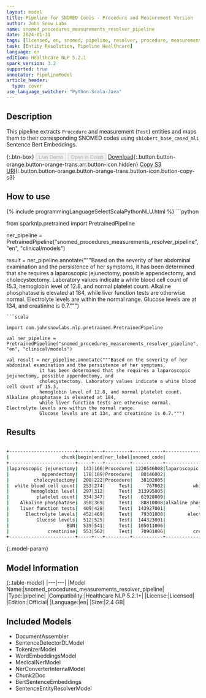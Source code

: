 ```yaml
---
layout: model
title: Pipeline for SNOMED Codes - Procedure and Measurement Version
author: John Snow Labs
name: snomed_procedures_measurements_resolver_pipeline
date: 2024-01-31
tags: [licensed, en, snomed, pipeline, resolver, procedure, measurements]
task: [Entity Resolution, Pipeline Healthcare]
language: en
edition: Healthcare NLP 5.2.1
spark_version: 3.2
supported: true
annotator: PipelineModel
article_header:
  type: cover
use_language_switcher: "Python-Scala-Java"
---
```


## Description

This pipeline extracts `Procedure` and measurement (`Test`) entities and maps them to their corresponding SNOMED codes using `sbiobert_base_cased_mli` Sentence Bert Embeddings.

{:.btn-box}
<button class="button button-orange" disabled>Live Demo</button>
<button class="button button-orange" disabled>Open in Colab</button>
[Download](https://s3.amazonaws.com/auxdata.johnsnowlabs.com/clinical/models/snomed_procedures_measurements_resolver_pipeline_en_5.2.1_3.2_1706725634460.zip){:.button.button-orange.button-orange-trans.arr.button-icon.hidden}
[Copy S3 URI](s3://auxdata.johnsnowlabs.com/clinical/models/snomed_procedures_measurements_resolver_pipeline_en_5.2.1_3.2_1706725634460.zip){:.button.button-orange.button-orange-trans.button-icon.button-copy-s3}

## How to use



<div class="tabs-box" markdown="1">
{% include programmingLanguageSelectScalaPythonNLU.html %}
```python

from sparknlp.pretrained import PretrainedPipeline

ner_pipeline = PretrainedPipeline("snomed_procedures_measurements_resolver_pipeline", "en", "clinical/models")

result = ner_pipeline.annotate("""Based on the severity of her abdominal examination and the persistence of her symptoms,
            it has been determined that she requires a laparoscopic jejunectomy, possible appendectomy, and
            cholecystectomy. Laboratory values indicate a white blood cell count of 15.3,
            hemoglobin level of 12.8, and normal platelet count. Alkaline phosphatase is elevated at 184,
            while liver function tests are otherwise normal. Electrolyte levels are within the normal range.
            Glucose levels are at 134, and creatinine is 0.7.""")

```
```scala

import com.johnsnowlabs.nlp.pretrained.PretrainedPipeline

val ner_pipeline = PretrainedPipeline("snomed_procedures_measurements_resolver_pipeline", "en", "clinical/models")

val result = ner_pipeline.annotate("""Based on the severity of her abdominal examination and the persistence of her symptoms,
            it has been determined that she requires a laparoscopic jejunectomy, possible appendectomy, and
            cholecystectomy. Laboratory values indicate a white blood cell count of 15.3,
            hemoglobin level of 12.8, and normal platelet count. Alkaline phosphatase is elevated at 184,
            while liver function tests are otherwise normal. Electrolyte levels are within the normal range.
            Glucose levels are at 134, and creatinine is 0.7.""")

```
</div>

## Results

```bash

+------------------------+-----+---+---------+-----------+--------------------------------+------------------------------------------------------------+------------------------------------------------------------+
|                   chunk|begin|end|ner_label|snomed_code|                      resolution|                                           all_k_resolutions|                                                 all_k_codes|
+------------------------+-----+---+---------+-----------+--------------------------------+------------------------------------------------------------+------------------------------------------------------------+
|laparoscopic jejunectomy|  143|166|Procedure| 1220546008|laparoscopic excision of jejunum|laparoscopic excision of jejunum:::laparoscopic appendice...|1220546008:::6025007:::307195003:::1220549001:::708627007...|
|            appendectomy|  178|189|Procedure|   80146002|                    appendectomy|appendectomy:::appendicotomy:::appendicectomy:::secondary...|80146002:::17041004:::149412002:::82730006:::174045003:::...|
|         cholecystectomy|  208|222|Procedure|   38102005|                 cholecystectomy|cholecystectomy:::choledochectomy:::cholecystotomy:::endo...|38102005:::6402000:::44337006:::45595009:::34130000:::899...|
|  white blood cell count|  253|274|     Test|     767002|          white blood cell count|white blood cell count:::white blood cell test:::differen...|767002:::252305002:::142922003:::44190001:::391558003:::4...|
|        hemoglobin level|  297|312|     Test|  313995005|              hemoglobin a level|hemoglobin a level:::plasma hemoglobin level:::hemoglobin...|313995005:::104142005:::407705000:::143073002:::35170002:...|
|          platelet count|  334|347|     Test|   61928009|                  platelet count|platelet count:::plateletcrit:::platelet estimate:::mean ...|61928009:::250314004:::8574009:::75672003:::80329005:::40...|
|    Alkaline phosphatase|  350|369|     Test|   88810008|alkaline phosphatase measurement|alkaline phosphatase measurement:::alkaline phosphatase s...|88810008:::45745006:::143948004:::166625007:::271234008::...|
|    liver function tests|  409|428|     Test|  143927001|            liver function tests|liver function tests:::liver function test:::liver functi...|143927001:::26958001:::166601004:::269992001:::736164009:...|
|      Electrolyte levels|  452|469|     Test|   79301008|        electrolytes measurement|electrolytes measurement:::electrolyte regulation:::blood...|79301008:::276025008:::144342002:::401142008:::386275008:...|
|          Glucose levels|  512|525|     Test|  144323001|             serum glucose level|serum glucose level:::plasma glucose level:::blood glucos...|144323001:::167094009:::144184004:::36048009:::72191006::...|
|                     BUN|  539|541|     Test|  105011006|                 bun measurement|bun measurement:::cinching:::bost operation:::pexy:::blou...|105011006:::16227009:::85651007:::1431002:::46747009:::45...|
|              creatinine|  553|562|     Test|   70901006|          creatinine measurement|creatinine measurement:::plasma creatinine level:::serum ...|70901006:::166729007:::166713004:::144658009:::313936008:...|
+------------------------+-----+---+---------+-----------+--------------------------------+------------------------------------------------------------+------------------------------------------------------------+

```

{:.model-param}
## Model Information

{:.table-model}
|---|---|
|Model Name:|snomed_procedures_measurements_resolver_pipeline|
|Type:|pipeline|
|Compatibility:|Healthcare NLP 5.2.1+|
|License:|Licensed|
|Edition:|Official|
|Language:|en|
|Size:|2.4 GB|

## Included Models

- DocumentAssembler
- SentenceDetectorDLModel
- TokenizerModel
- WordEmbeddingsModel
- MedicalNerModel
- NerConverterInternalModel
- Chunk2Doc
- BertSentenceEmbeddings
- SentenceEntityResolverModel